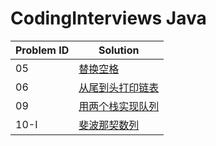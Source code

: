 # CodingInterviews Java


| Problem ID | Solution |
| ---- | ---- |
| 05 | [替换空格](./src/problem_05/) |
| 06 | [从尾到头打印链表](./src/problem_06/) |
| 09 | [用两个栈实现队列](./src/problem_09/) |
| 10-I | [斐波那契数列](./src/problem_10_I/) |

